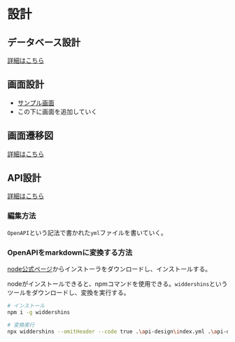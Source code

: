# 設計

## データベース設計
[詳細はこちら](./database-design/index.md)

## 画面設計
* [サンプル画面](./screen-layout/template.md)
* この下に画面を追加していく

## 画面遷移図
[詳細はこちら](./transition-diagram/index.md)

## API設計

[詳細はこちら](./api-design/index.md)

### 編集方法

`OpenAPI`という記法で書かれた`yml`ファイルを書いていく。

### OpenAPIをmarkdownに変換する方法
[node公式ページ](https://nodejs.org/ja/download)からインストーラをダウンロードし、インストールする。

nodeがインストールできると、npmコマンドを使用できる。`widdershins`というツールをダウンロードし、変換を実行する。

```sh
# インストール
npm i -g widdershins

# 変換実行
npx widdershins --omitHeader --code true .\api-design\index.yml .\api-design\index.md
```
